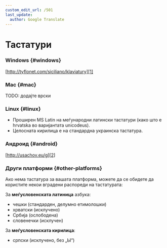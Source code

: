 ```yaml
---
custom_edit_url: /501
last_update:
  author: Google Translate
---
```


# Тастатури

### Windows \{#windows}

[http://tyflonet.com/siciliano/klaviatury][1]

### Mac \{#mac}

TODO: додајте врски

### Linux \{#linux}

- Проширен MS Latin на меѓународни латински тастатури (како што е hrvatska во варијантата unicodeus).
- Целосната кирилица е на стандардна украинска тастатура.

### Андроид \{#android}

[http://usachov.eu/g][2]

### Други платформи \{#other-platforms}

Ако нема тастатура за вашата платформа, можете да се обидете да користите некои вградени распореди на тастатурата:

За **меѓусловенската латиница** азбука:

- чешки (стандарден, делумно етимолошки)
- хрватски (исклучено)
- Србија (ослободена)
- словенечки (исклучен)

За **меѓусловенската кирилица**:

- српски (исклучено, без „Ы“)

[1]: http://tyflonet.com/siciliano/klaviatury

[2]: http://usachov.eu/g

